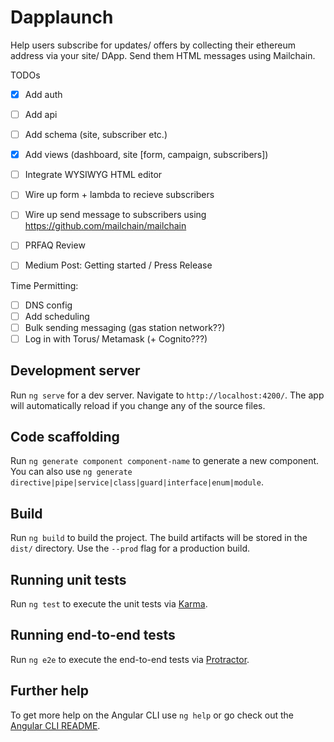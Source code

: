 # Dapplaunch

Help users subscribe for updates/ offers by collecting their ethereum address via your site/ DApp. Send them HTML messages using Mailchain.

TODOs

- [x] Add auth
- [ ] Add api
- [ ] Add schema (site, subscriber etc.)
- [x] Add views (dashboard, site [form, campaign, subscribers])
- [ ] Integrate WYSIWYG HTML editor
- [ ] Wire up form + lambda to recieve subscribers
- [ ] Wire up send message to subscribers using <https://github.com/mailchain/mailchain>

- [ ] PRFAQ Review
- [ ] Medium Post: Getting started / Press Release

Time Permitting:

- [ ] DNS config
- [ ] Add scheduling
- [ ] Bulk sending messaging (gas station network??)
- [ ] Log in with Torus/ Metamask (+ Cognito???)

## Development server

Run `ng serve` for a dev server. Navigate to `http://localhost:4200/`. The app will automatically reload if you change any of the source files.

## Code scaffolding

Run `ng generate component component-name` to generate a new component. You can also use `ng generate directive|pipe|service|class|guard|interface|enum|module`.

## Build

Run `ng build` to build the project. The build artifacts will be stored in the `dist/` directory. Use the `--prod` flag for a production build.

## Running unit tests

Run `ng test` to execute the unit tests via [Karma](https://karma-runner.github.io).

## Running end-to-end tests

Run `ng e2e` to execute the end-to-end tests via [Protractor](http://www.protractortest.org/).

## Further help

To get more help on the Angular CLI use `ng help` or go check out the [Angular CLI README](https://github.com/angular/angular-cli/blob/master/README.md).
